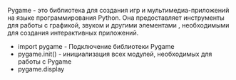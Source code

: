 Pygame - это библиотека для создания игр и мультимедиа-приложений на языке программирования Python. Она предоставляет инструменты для работы с графикой, звуком и другими элементами , необходимыми для создания интерактивных приложений.


- import pygame - Подключение библиотеки Pygame
- pygame.init() - инициализация всех модулей, необходимых для работы с Pygame
- pygame.display